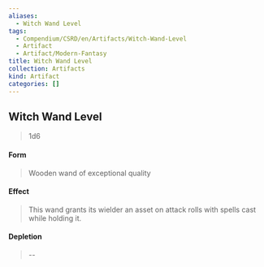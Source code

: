```yaml
---
aliases:
  - Witch Wand Level
tags:
  - Compendium/CSRD/en/Artifacts/Witch-Wand-Level
  - Artifact
  - Artifact/Modern-Fantasy
title: Witch Wand Level
collection: Artifacts
kind: Artifact
categories: []
---
```

## Witch Wand Level  
  
>1d6  
#### Form  
>Wooden wand of exceptional quality  
#### Effect  
> This wand grants its wielder an asset on attack rolls with spells cast while holding it.  
  
#### Depletion   
>--  
